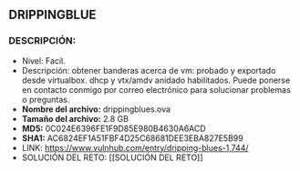 ## DRIPPINGBLUE

### DESCRIPCIÓN:
- Nivel: Facil.
- Descripción: obtener banderas acerca de vm: probado y exportado desde virtualbox. dhcp y vtx/amdv anidado habilitados. Puede ponerse en contacto conmigo por correo electrónico para solucionar problemas o preguntas.
- **Nombre del archivo:** drippingblues.ova
- **Tamaño del archivo:** 2.8 GB
- **MD5:** 0C024E6396FE1F9D85E980B4630A6ACD
- **SHA1:** AC6824EF1A51FBF4D25C68681DEE3EBA827E5B99
- LINK: https://www.vulnhub.com/entry/dripping-blues-1,744/
- SOLUCIÓN DEL RETO: [[SOLUCIÓN DEL RETO]]
